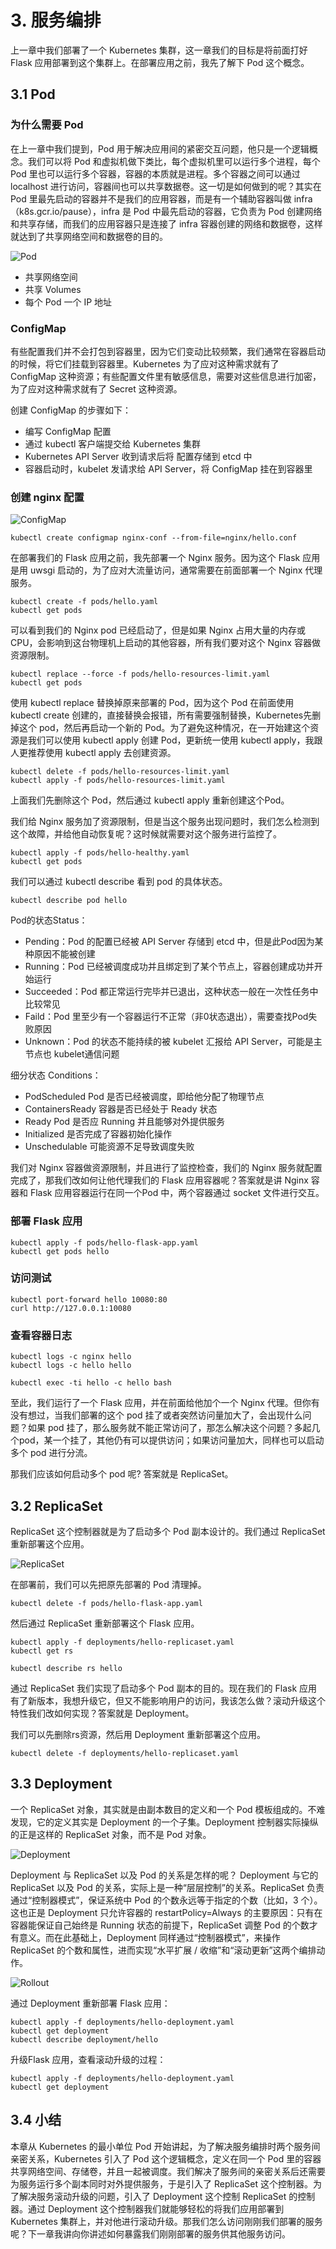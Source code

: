 # 3. 服务编排

上一章中我们部署了一个 Kubernetes 集群，这一章我们的目标是将前面打好 Flask 应用部署到这个集群上。在部署应用之前，我先了解下 Pod 这个概念。

## 3.1 Pod

### 为什么需要 Pod

在上一章中我们提到，Pod 用于解决应用间的紧密交互问题，他只是一个逻辑概念。我们可以将 Pod 和虚拟机做下类比，每个虚拟机里可以运行多个进程，每个 Pod 里也可以运行多个容器，容器的本质就是进程。多个容器之间可以通过 localhost 进行访问，容器间也可以共享数据卷。这一切是如何做到的呢？其实在 Pod 里最先启动的容器并不是我们的应用容器，而是有一个辅助容器叫做 infra（k8s.gcr.io/pause），infra 是 Pod 中最先启动的容器，它负责为 Pod 创建网络和共享存储，而我们的应用容器只是连接了 infra 容器创建的网络和数据卷，这样就达到了共享网络空间和数据卷的目的。

![Pod](https://github.com/findsec-cn/k100/raw/master/docs/pod.jpg)

- 共享网络空间
- 共享 Volumes
- 每个 Pod 一个 IP 地址

### ConfigMap

有些配置我们并不会打包到容器里，因为它们变动比较频繁，我们通常在容器启动的时候，将它们挂载到容器里。Kubernetes 为了应对这种需求就有了 ConfigMap 这种资源；有些配置文件里有敏感信息，需要对这些信息进行加密，为了应对这种需求就有了 Secret 这种资源。

创建 ConfigMap 的步骤如下：

- 编写 ConfigMap 配置
- 通过 kubectl 客户端提交给 Kubernetes 集群
- Kubernetes API Server 收到请求后将 配置存储到 etcd 中
- 容器启动时，kubelet 发请求给 API Server，将 ConfigMap 挂在到容器里

### 创建 nginx 配置

![ConfigMap](https://github.com/findsec-cn/k100/raw/master/docs/configmap.jpg)

    kubectl create configmap nginx-conf --from-file=nginx/hello.conf

在部署我们的 Flask 应用之前，我先部署一个 Nginx 服务。因为这个 Flask 应用是用 uwsgi 启动的，为了应对大流量访问，通常需要在前面部署一个 Nginx 代理服务。

    kubectl create -f pods/hello.yaml
    kubectl get pods

可以看到我们的 Nginx pod 已经启动了，但是如果 Nginx 占用大量的内存或CPU，会影响到这台物理机上启动的其他容器，所有我们要对这个 Nginx 容器做资源限制。

    kubectl replace --force -f pods/hello-resources-limit.yaml
    kubectl get pods

使用 kubectl replace 替换掉原来部署的 Pod，因为这个 Pod 在前面使用 kubectl create 创建的，直接替换会报错，所有需要强制替换，Kubernetes先删掉这个 pod，然后再启动一个新的 Pod。为了避免这种情况，在一开始建这个资源是我们可以使用 kubectl apply 创建 Pod，更新统一使用 kubectl apply，我跟人更推荐使用 kubectl apply 去创建资源。

    kubectl delete -f pods/hello-resources-limit.yaml
    kubectl apply -f pods/hello-resources-limit.yaml

上面我们先删除这个 Pod，然后通过 kubectl apply 重新创建这个Pod。

我们给 Nginx 服务加了资源限制，但是当这个服务出现问题时，我们怎么检测到这个故障，并给他自动恢复呢？这时候就需要对这个服务进行监控了。

    kubectl apply -f pods/hello-healthy.yaml
    kubectl get pods

我们可以通过 kubectl describe 看到 pod 的具体状态。

    kubectl describe pod hello

Pod的状态Status：

- Pending：Pod 的配置已经被 API Server 存储到 etcd 中，但是此Pod因为某种原因不能被创建
- Running：Pod 已经被调度成功并且绑定到了某个节点上，容器创建成功并开始运行
- Succeeded：Pod 都正常运行完毕并已退出，这种状态一般在一次性任务中比较常见
- Faild：Pod 里至少有一个容器运行不正常（非0状态退出），需要查找Pod失败原因
- Unknown：Pod 的状态不能持续的被 kubelet 汇报给 API Server，可能是主节点也 kubelet通信问题

细分状态 Conditions：

- PodScheduled Pod 是否已经被调度，即给他分配了物理节点
- ContainersReady 容器是否已经处于 Ready 状态
- Ready Pod 是否应 Running 并且能够对外提供服务
- Initialized 是否完成了容器初始化操作
- Unschedulable 可能资源不足导致调度失败

我们对 Nginx 容器做资源限制，并且进行了监控检查，我们的 Nginx 服务就配置完成了，那我们改如何让他代理我们的 Flask 应用容器呢？答案就是讲 Nginx 容器和 Flask 应用容器运行在同一个Pod 中，两个容器通过 socket 文件进行交互。

### 部署 Flask 应用

    kubectl apply -f pods/hello-flask-app.yaml
    kubectl get pods hello

### 访问测试

    kubectl port-forward hello 10080:80
    curl http://127.0.0.1:10080

### 查看容器日志

    kubectl logs -c nginx hello
    kubectl logs -c hello hello

    kubectl exec -ti hello -c hello bash

至此，我们运行了一个 Flask 应用，并在前面给他加个一个 Nginx 代理。但你有没有想过，当我们部署的这个 pod 挂了或者突然访问量加大了，会出现什么问题？如果 pod 挂了，那么服务就不能正常访问了，那怎么解决这个问题？多起几个pod，某一个挂了，其他仍有可以提供访问；如果访问量加大，同样也可以启动多个 pod 进行分流。

那我们应该如何启动多个 pod 呢? 答案就是 ReplicaSet。

## 3.2 ReplicaSet

ReplicaSet 这个控制器就是为了启动多个 Pod 副本设计的。我们通过 ReplicaSet 重新部署这个应用。

![ReplicaSet](https://github.com/findsec-cn/k100/raw/master/docs/replicaset.jpg)

在部署前，我们可以先把原先部署的 Pod 清理掉。

    kubectl delete -f pods/hello-flask-app.yaml

然后通过 ReplicaSet 重新部署这个 Flask 应用。

    kubectl apply -f deployments/hello-replicaset.yaml
    kubectl get rs

    kubectl describe rs hello

通过 ReplicaSet 我们实现了启动多个 Pod 副本的目的。现在我们的 Flask 应用有了新版本，我想升级它，但又不能影响用户的访问，我该怎么做？滚动升级这个特性我们改如何实现？答案就是 Deployment。

我们可以先删除rs资源，然后用 Deployment 重新部署这个应用。

    kubectl delete -f deployments/hello-replicaset.yaml

## 3.3 Deployment

一个 ReplicaSet 对象，其实就是由副本数目的定义和一个 Pod 模板组成的。不难发现，它的定义其实是 Deployment 的一个子集。Deployment 控制器实际操纵的正是这样的 ReplicaSet 对象，而不是 Pod 对象。

![Deployment](https://github.com/findsec-cn/k100/raw/master/docs/deployment.jpg)

Deployment 与 ReplicaSet 以及 Pod 的关系是怎样的呢？
Deployment 与它的 ReplicaSet 以及 Pod 的关系，实际上是一种“层层控制”的关系。ReplicaSet 负责通过“控制器模式”，保证系统中 Pod 的个数永远等于指定的个数（比如，3 个）。这也正是 Deployment 只允许容器的 restartPolicy=Always 的主要原因：只有在容器能保证自己始终是 Running 状态的前提下，ReplicaSet 调整 Pod 的个数才有意义。而在此基础上，Deployment 同样通过“控制器模式”，来操作 ReplicaSet 的个数和属性，进而实现“水平扩展 / 收缩”和“滚动更新”这两个编排动作。

![Rollout](https://github.com/findsec-cn/k100/raw/master/docs/rollout.jpg)

通过 Deployment 重新部署 Flask 应用：

    kubectl apply -f deployments/hello-deployment.yaml
    kubectl get deployment
    kubectl describe deployment/hello

升级Flask 应用，查看滚动升级的过程：

    kubectl apply -f deployments/hello-deployment.yaml
    kubectl get deployment

## 3.4 小结

本章从 Kubernetes 的最小单位 Pod 开始讲起，为了解决服务编排时两个服务间亲密关系，Kubernetes 引入了 Pod 这个逻辑概念，定义在同一个 Pod 里的容器共享网络空间、存储卷，并且一起被调度。我们解决了服务间的亲密关系后还需要为服务运行多个副本同时对外提供服务，于是引入了 ReplicaSet 这个控制器。为了解决服务滚动升级的问题，引入了 Deployment 这个控制 ReplicaSet 的控制器。通过 Deployment 这个控制器我们就能够轻松的将我们应用部署到 Kubernetes 集群上，并对他进行滚动升级。那我们怎么访问刚刚我们部署的服务呢？下一章我讲向你讲述如何暴露我们刚刚部署的服务供其他服务访问。
